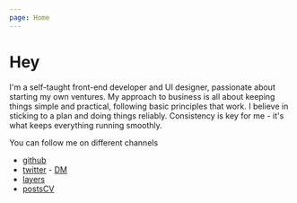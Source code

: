 ```yaml
---
page: Home
---
```

# Hey


I'm a self-taught front-end developer and UI designer, passionate about starting my own ventures. My approach to business is all about keeping things simple and practical, following basic principles that work. I believe in sticking to a plan and doing things reliably. Consistency is key for me - it's what keeps everything running smoothly.


You can follow me on different channels
- [github](https://github.com/michael-andreuzza)
- [twitter](https://x.com/Mike_Andreuzza) - [DM](https://dm.new/michael)
- [layers](https://layers.to/michaels)
- [postsCV](https://posts.cv/michael_andreuzza)

